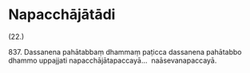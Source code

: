 

# Napacchājātādi






(22.)

837\. Dassanena pahātabbaṃ dhammaṃ paṭicca dassanena pahātabbo dhammo uppajjati napacchājātapaccayā…  naāsevanapaccayā.



